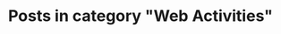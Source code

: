 ---
layout: categorypage
title: Posts in category "Web Activities"
tag: Web Activities
slug: web-activities
categories: [Web Activities]
robots: noindex
---